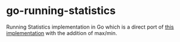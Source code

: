 # go-running-statistics

Running Statistics implementation in Go which is a direct port of [this implementation](http://www.johndcook.com/blog/skewness_kurtosis/)
with the addition of max/min.
